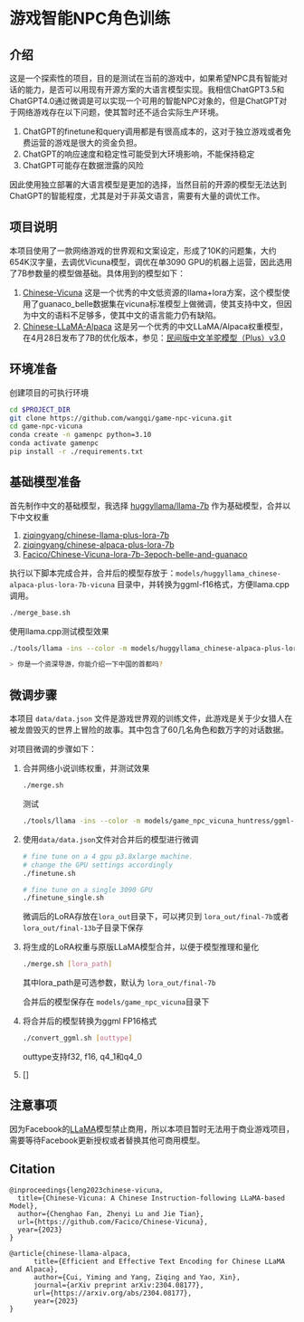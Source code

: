 # 游戏智能NPC角色训练

## 介绍

这是一个探索性的项目，目的是测试在当前的游戏中，如果希望NPC具有智能对话的能力，是否可以用现有开源方案的大语言模型实现。我相信ChatGPT3.5和ChatGPT4.0通过微调是可以实现一个可用的智能NPC对象的，但是ChatGPT对于网络游戏存在以下问题，使其暂时还不适合实际生产环境。

1. ChatGPT的finetune和query调用都是有很高成本的，这对于独立游戏或者免费运营的游戏是很大的资金负担。
2. ChatGPT的响应速度和稳定性可能受到大环境影响，不能保持稳定
3. ChatGPT可能存在数据泄露的风险

因此使用独立部署的大语言模型是更加的选择，当然目前的开源的模型无法达到ChatGPT的智能程度，尤其是对于非英文语言，需要有大量的调优工作。

## 项目说明

本项目使用了一款网络游戏的世界观和文案设定，形成了10K的问题集，大约654K汉字量，去调优Vicuna模型，调优在单3090 GPU的机器上运营，因此选用了7B参数量的模型做基础。具体用到的模型如下：

1. [Chinese-Vicuna](https://github.com/Facico/Chinese-Vicuna) 这是一个优秀的中文低资源的llama+lora方案，这个模型使用了guanaco_belle数据集在vicuna标准模型上做微调，使其支持中文，但因为中文的语料不足够多，使其中文的语言能力仍有缺陷。
2. [Chinese-LLaMA-Alpaca](https://github.com/ymcui/Chinese-LLaMA-Alpaca) 这是另一个优秀的中文LLaMA/Alpaca权重模型，在4月28日发布了7B的优化版本，参见：[民间版中文羊驼模型（Plus）v3.0](https://github.com/ymcui/Chinese-LLaMA-Alpaca/releases/tag/v3.0)

## 环境准备

创建项目的可执行环境

```bash
cd $PROJECT_DIR
git clone https://github.com/wangqi/game-npc-vicuna.git
cd game-npc-vicuna
conda create -n gamenpc python=3.10
conda activate gamenpc
pip install -r ./requirements.txt
```

## 基础模型准备

首先制作中文的基础模型，我选择 [huggyllama/llama-7b](https://huggingface.co/huggyllama/llama-7b) 作为基础模型，合并以下中文权重

1. [ziqingyang/chinese-llama-plus-lora-7b](https://huggingface.co/ziqingyang/chinese-llama-plus-lora-7b)
2. [ziqingyang/chinese-alpaca-plus-lora-7b](https://huggingface.co/ziqingyang/chinese-alpaca-plus-lora-7b)
3. [Facico/Chinese-Vicuna-lora-7b-3epoch-belle-and-guanaco](https://huggingface.co/Facico/Chinese-Vicuna-lora-7b-3epoch-belle-and-guanaco)

执行以下脚本完成合并，合并后的模型存放于：`models/huggyllama_chinese-alpaca-plus-lora-7b-vicuna` 目录中，并转换为ggml-f16格式，方便llama.cpp调用。

```bash
./merge_base.sh
```

使用llama.cpp测试模型效果

```bash
./tools/llama -ins --color -m models/huggyllama_chinese-alpaca-plus-lora-7b-vicuna/ggml-f16.bin --repeat_penalty 4

> 你是一个资深导游，你能介绍一下中国的首都吗?
```

## 微调步骤

本项目 `data/data.json` 文件是游戏世界观的训练文件，此游戏是关于少女猎人在被龙兽毁灭的世界上冒险的故事。其中包含了60几名角色和数万字的对话数据。

对项目微调的步骤如下：

1. 合并网络小说训练权重，并测试效果

   ```bash
   ./merge.sh
   ```

   测试

   ```bash
   ./tools/llama -ins --color -m models/game_npc_vicuna_huntress/ggml-f16.bin --repeat_penalty 4
   ```

   

2. 使用`data/data.json`文件对合并后的模型进行微调

   ```bash
   # fine tune on a 4 gpu p3.8xlarge machine.
   # change the GPU settings accordingly
   ./finetune.sh
   
   # fine tune on a single 3090 GPU
   ./finetune_single.sh
   ```

   微调后的LoRA存放在`lora_out`目录下，可以拷贝到 `lora_out/final-7b`或者 `lora_out/final-13b`子目录下保存

3. 将生成的LoRA权重与原版LLaMA模型合并，以便于模型推理和量化
   ```bash
   ./merge.sh [lora_path]
   ```

   其中lora_path是可选参数，默认为 `lora_out/final-7b`

   合并后的模型保存在 `models/game_npc_vicuna`目录下

4. 将合并后的模型转换为ggml FP16格式

   ```bash
   ./convert_ggml.sh [outtype]
   ```

   outtype支持f32, f16, q4_1和q4_0

5. []

## 注意事项

因为Facebook的[LLaMA](https://github.com/facebookresearch/llama)模型禁止商用，所以本项目暂时无法用于商业游戏项目，需要等待Facebook更新授权或者替换其他可商用模型。

## Citation

```
@inproceedings{leng2023chinese-vicuna,
  title={Chinese-Vicuna: A Chinese Instruction-following LLaMA-based Model},
  author={Chenghao Fan, Zhenyi Lu and Jie Tian},
  url={https://github.com/Facico/Chinese-Vicuna},
  year={2023}
}
```

```
@article{chinese-llama-alpaca,
      title={Efficient and Effective Text Encoding for Chinese LLaMA and Alpaca}, 
      author={Cui, Yiming and Yang, Ziqing and Yao, Xin},
      journal={arXiv preprint arXiv:2304.08177},
      url={https://arxiv.org/abs/2304.08177},
      year={2023}
}
```